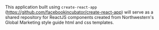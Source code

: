 This application built using `create-react-app` (https://github.com/facebookincubator/create-react-app) will serve as a shared repository for ReactJS components created from Northwestern's Global Marketing style guide html and css templates.
